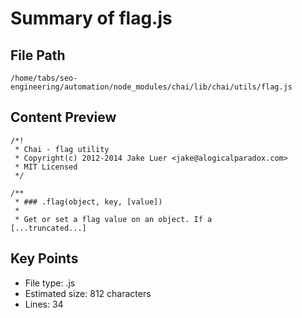 # Summary of flag.js
  
## File Path
`/home/tabs/seo-engineering/automation/node_modules/chai/lib/chai/utils/flag.js`

## Content Preview
```
/*!
 * Chai - flag utility
 * Copyright(c) 2012-2014 Jake Luer <jake@alogicalparadox.com>
 * MIT Licensed
 */

/**
 * ### .flag(object, key, [value])
 *
 * Get or set a flag value on an object. If a
[...truncated...]
```

## Key Points
- File type: .js
- Estimated size: 812 characters
- Lines: 34
